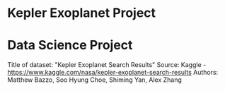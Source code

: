 # Kepler Exoplanet Project
# Data Science Project
Title of dataset: "Kepler Exoplanet Search Results"
Source: Kaggle -  https://www.kaggle.com/nasa/kepler-exoplanet-search-results 
Authors: Matthew Bazzo, Soo Hyung Choe, Shiming Yan, Alex Zhang 
